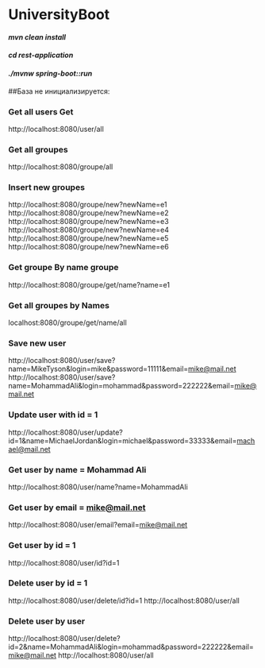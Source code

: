 # UniversityBoot

#### _mvn clean install_
#### _cd rest-application_
#### _./mvnw spring-boot::run_



##База не инициализируется:


### Get all users  Get
http://localhost:8080/user/all

### Get all groupes
http://localhost:8080/groupe/all

### Insert new groupes
http://localhost:8080/groupe/new?newName=e1
http://localhost:8080/groupe/new?newName=e2
http://localhost:8080/groupe/new?newName=e3
http://localhost:8080/groupe/new?newName=e4
http://localhost:8080/groupe/new?newName=e5
http://localhost:8080/groupe/new?newName=e6

### Get groupe By name groupe
http://localhost:8080/groupe/get/name?name=e1

### Get all groupes by Names
localhost:8080/groupe/get/name/all


### Save new user  
http://localhost:8080/user/save?name=MikeTyson&login=mike&password=11111&email=mike@mail.net
http://localhost:8080/user/save?name=MohammadAli&login=mohammad&password=222222&email=mike@mail.net

### Update user with id = 1  
http://localhost:8080/user/update?id=1&name=MichaelJordan&login=michael&password=33333&email=machael@mail.net

### Get user by name = Mohammad Ali   
http://localhost:8080/user/name?name=MohammadAli

### Get user by email = mike@mail.net   
http://localhost:8080/user/email?email=mike@mail.net

### Get user by id = 1 
http://localhost:8080/user/id?id=1


### Delete user by id = 1 
http://localhost:8080/user/delete/id?id=1
http://localhost:8080/user/all

### Delete user by user 
http://localhost:8080/user/delete?id=2&name=MohammadAli&login=mohammad&password=222222&email=mike@mail.net
http://localhost:8080/user/all